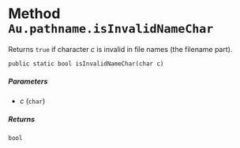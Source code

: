 # Method `Au.pathname.isInvalidNameChar`

Returns `true` if character *c* is invalid in file names (the filename part).

```
public static bool isInvalidNameChar(char c)
```

##### Parameters

- *c*  (`char`)

##### Returns

`bool`